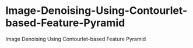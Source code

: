 # Image-Denoising-Using-Contourlet-based-Feature-Pyramid
Image Denoising Using Contourlet-based Feature Pyramid

